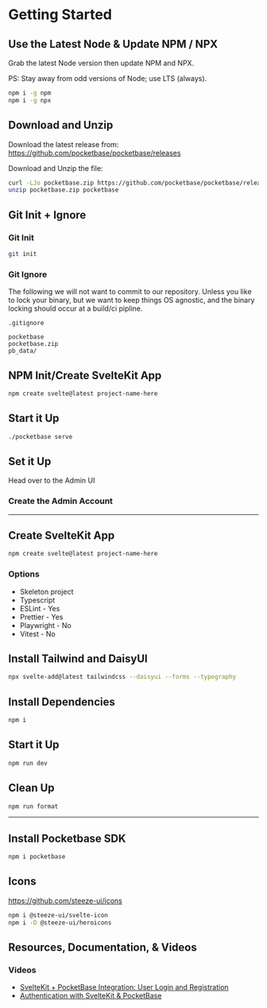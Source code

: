 # Getting Started

## Use the Latest Node & Update NPM / NPX

Grab the latest Node version then update NPM and NPX.

PS: Stay away from odd versions of Node; use LTS (always).

```bash
npm i -g npm
npm i -g npx
```

## Download and Unzip

Download the latest release from:
https://github.com/pocketbase/pocketbase/releases

Download and Unzip the file:

```bash
curl -LJo pocketbase.zip https://github.com/pocketbase/pocketbase/releases/download/v0.11.3/pocketbase_0.11.3_linux_amd64.zip
unzip pocketbase.zip pocketbase
```

## Git Init + Ignore

### Git Init

```bash
git init
```

### Git Ignore

The following we will not want to commit to our repository. Unless you like to lock your binary, but we want to keep things OS agnostic, and the binary locking should occur at a build/ci pipline.

`.gitignore`

```
pocketbase
pocketbase.zip
pb_data/
```

## NPM Init/Create SvelteKit App

```bash
npm create svelte@latest project-name-here
```

## Start it Up

```bash
./pocketbase serve
```

## Set it Up

Head over to the Admin UI

### Create the Admin Account

---

## Create SvelteKit App

```bash
npm create svelte@latest project-name-here
```

### Options

- Skeleton project
- Typescript
- ESLint - Yes
- Prettier - Yes
- Playwright - No
- Vitest - No

## Install Tailwind and DaisyUI

```bash
npx svelte-add@latest tailwindcss --daisyui --forms --typography
```

## Install Dependencies

```bash
npm i
```

## Start it Up

```bash
npm run dev
```

## Clean Up

```bash
npm run format
```

---

## Install Pocketbase SDK

```bash
npm i pocketbase
```

## Icons

<https://github.com/steeze-ui/icons>

```bash
npm i @steeze-ui/svelte-icon
npm i -D @steeze-ui/heroicons
```

## Resources, Documentation, & Videos

### Videos

- [SvelteKit + PocketBase Integration: User Login and Registration](https://www.youtube.com/watch?v=AxPB3e-3yEM)
- [Authentication with SvelteKit & PocketBase](https://www.youtube.com/watch?v=doDKaKDvB30)

```

```
